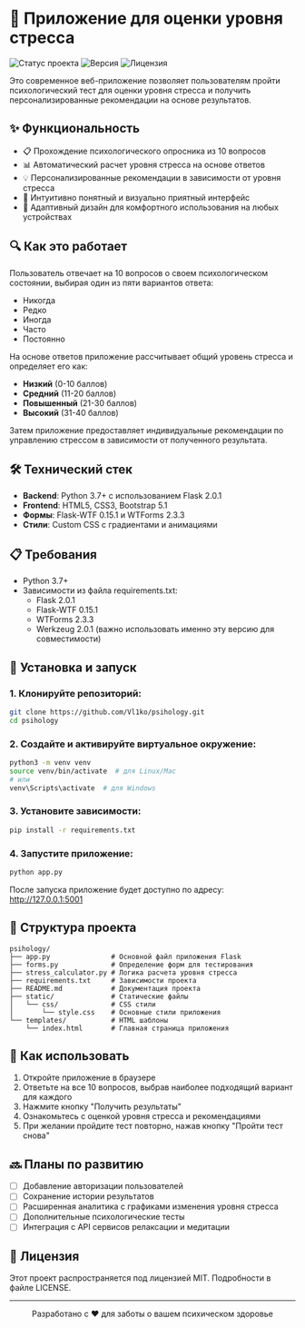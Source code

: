 # 🧠 Приложение для оценки уровня стресса

![Статус проекта](https://img.shields.io/badge/Статус-Готов-brightgreen)
![Версия](https://img.shields.io/badge/Версия-1.0.0-blue)
![Лицензия](https://img.shields.io/badge/Лицензия-MIT-yellow)

Это современное веб-приложение позволяет пользователям пройти психологический тест для оценки уровня стресса и получить персонализированные рекомендации на основе результатов.

## ✨ Функциональность

- 📋 Прохождение психологического опросника из 10 вопросов
- 📊 Автоматический расчет уровня стресса на основе ответов
- 💡 Персонализированные рекомендации в зависимости от уровня стресса
- 🎨 Интуитивно понятный и визуально приятный интерфейс
- 📱 Адаптивный дизайн для комфортного использования на любых устройствах

## 🔍 Как это работает

Пользователь отвечает на 10 вопросов о своем психологическом состоянии, выбирая один из пяти вариантов ответа:
- Никогда
- Редко
- Иногда
- Часто
- Постоянно

На основе ответов приложение рассчитывает общий уровень стресса и определяет его как:
- **Низкий** (0-10 баллов)
- **Средний** (11-20 баллов)
- **Повышенный** (21-30 баллов)
- **Высокий** (31-40 баллов)

Затем приложение предоставляет индивидуальные рекомендации по управлению стрессом в зависимости от полученного результата.

## 🛠 Технический стек

- **Backend**: Python 3.7+ с использованием Flask 2.0.1
- **Frontend**: HTML5, CSS3, Bootstrap 5.1
- **Формы**: Flask-WTF 0.15.1 и WTForms 2.3.3
- **Стили**: Custom CSS с градиентами и анимациями

## 📋 Требования

- Python 3.7+
- Зависимости из файла requirements.txt:
  - Flask 2.0.1
  - Flask-WTF 0.15.1
  - WTForms 2.3.3
  - Werkzeug 2.0.1 (важно использовать именно эту версию для совместимости)

## 🚀 Установка и запуск

### 1. Клонируйте репозиторий:
```bash
git clone https://github.com/Vl1ko/psihology.git
cd psihology
```

### 2. Создайте и активируйте виртуальное окружение:
```bash
python3 -m venv venv
source venv/bin/activate  # для Linux/Mac
# или
venv\Scripts\activate  # для Windows
```

### 3. Установите зависимости:
```bash
pip install -r requirements.txt
```

### 4. Запустите приложение:
```bash
python app.py
```

После запуска приложение будет доступно по адресу: http://127.0.0.1:5001

## 📂 Структура проекта

```
psihology/
├── app.py               # Основной файл приложения Flask
├── forms.py             # Определение форм для тестирования
├── stress_calculator.py # Логика расчета уровня стресса
├── requirements.txt     # Зависимости проекта
├── README.md            # Документация проекта
├── static/              # Статические файлы
│   └── css/             # CSS стили
│       └── style.css    # Основные стили приложения
└── templates/           # HTML шаблоны
    └── index.html       # Главная страница приложения
```

## 🎯 Как использовать

1. Откройте приложение в браузере
2. Ответьте на все 10 вопросов, выбрав наиболее подходящий вариант для каждого
3. Нажмите кнопку "Получить результаты"
4. Ознакомьтесь с оценкой уровня стресса и рекомендациями
5. При желании пройдите тест повторно, нажав кнопку "Пройти тест снова"

## 🔜 Планы по развитию

- [ ] Добавление авторизации пользователей
- [ ] Сохранение истории результатов
- [ ] Расширенная аналитика с графиками изменения уровня стресса
- [ ] Дополнительные психологические тесты
- [ ] Интеграция с API сервисов релаксации и медитации

## 📃 Лицензия

Этот проект распространяется под лицензией MIT. Подробности в файле LICENSE.

---

<p align="center">
  Разработано с ❤️ для заботы о вашем психическом здоровье
</p> 
